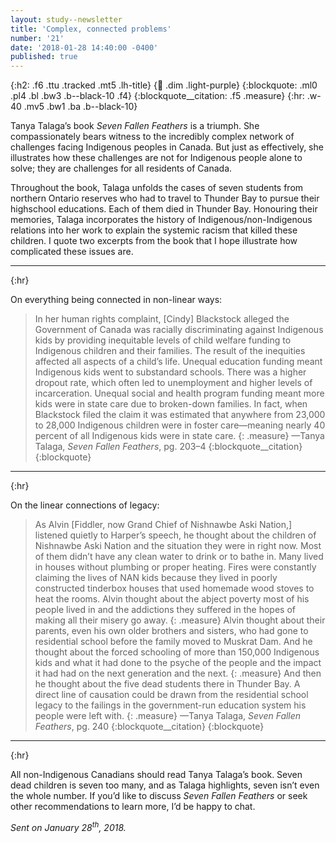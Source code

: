 ```yaml
---
layout: study--newsletter
title: 'Complex, connected problems'
number: '21'
date: '2018-01-28 14:40:00 -0400'
published: true
---
```


{:h2: .f6 .ttu .tracked .mt5 .lh-title}
{:link: .dim .light-purple}
{:blockquote: .ml0 .pl4 .bl .bw3 .b--black-10 .f4}
{:blockquote__citation: .f5 .measure}
{:hr: .w-40 .mv5 .bw1 .ba .b--black-10}

Tanya Talaga’s book *Seven Fallen Feathers* is a triumph. She compassionately bears witness to the incredibly complex network of challenges facing Indigenous peoples in Canada. But just as effectively, she illustrates how these challenges are not for Indigenous people alone to solve; they are challenges for all residents of Canada.

Throughout the book, Talaga unfolds the cases of seven students from northern Ontario reserves who had to travel to Thunder Bay to pursue their highschool educations. Each of them died in Thunder Bay. Honouring their memories, Talaga incorporates the history of Indigenous/non-Indigenous relations into her work to explain the systemic racism that killed these children. I quote two excerpts from the book that I hope illustrate how complicated these issues are.

***
{:hr}

On everything being connected in non-linear ways:

> In her human rights complaint, [Cindy] Blackstock alleged the Government of Canada was racially discriminating against Indigenous kids by providing inequitable levels of child welfare funding to Indigenous children and their families. The result of the inequities affected all aspects of a child’s life. Unequal education funding meant Indigenous kids went to substandard schools. There was a higher dropout rate, which often led to unemployment and higher levels of incarceration. Unequal social and health program funding meant more kids were in state care due to broken-down families. In fact, when Blackstock filed the claim it was estimated that anywhere from 23,000 to 28,000 Indigenous children were in foster care—meaning nearly 40 percent of all Indigenous kids were in state care.
> {: .measure}
> —Tanya Talaga, *Seven Fallen Feathers*, pg. 203–4
> {:blockquote__citation}
{:blockquote}

***
{:hr}

On the linear connections of legacy:

> As Alvin [Fiddler, now Grand Chief of Nishnawbe Aski Nation,] listened quietly to Harper’s speech, he thought about the children of Nishnawbe Aski Nation and the situation they were in right now. Most of them didn’t have any clean water to drink or to bathe in. Many lived in houses without plumbing or proper heating. Fires were constantly claiming the lives of NAN kids because they lived in poorly constructed tinderbox houses that used homemade wood stoves to heat the rooms. Alvin thought about the abject poverty most of his people lived in and the addictions they suffered in the hopes of making all their misery go away.
> {: .measure}
> Alvin thought about their parents, even his own older brothers and sisters, who had gone to residential school before the family moved to Muskrat Dam. And he thought about the forced schooling of more than 150,000 Indigenous kids and what it had done to the psyche of the people and the impact it had had on the next generation and the next.
> {: .measure}
> And then he thought about the five dead students there in Thunder Bay. A direct line of causation could be drawn from the residential school legacy to the failings in the government-run education system his people were left with.
> {: .measure}
> —Tanya Talaga, *Seven Fallen Feathers*, pg. 240
> {:blockquote__citation}
{:blockquote}

***
{:hr}

All non-Indigenous Canadians should read Tanya Talaga’s book. Seven dead children is seven too many, and as Talaga highlights, seven isn’t even the whole number. If you’d like to discuss *Seven Fallen Feathers* or seek other recommendations to learn more, I’d be happy to chat.

*Sent on January 28<sup>th</sup>, 2018.*
